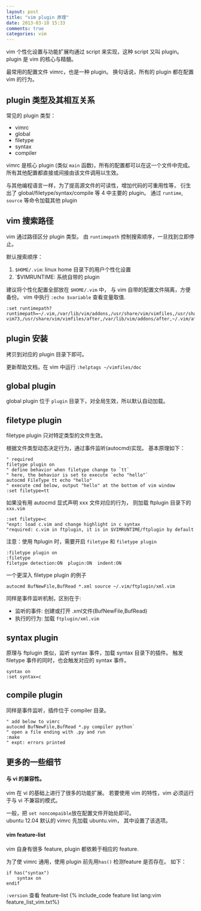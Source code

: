 ```yaml
---
layout: post
title: "vim plugin 原理"
date: 2013-03-18 15:33
comments: true
categories: vim
---
```


vim 个性化设置与功能扩展均通过 script 来实现，这种 script 又叫 plugin。
plugin 是 vim 的核心与精髓。

最常用的配置文件 vimrc，也是一种 plugin。
换句话说，所有的 plugin 都在配置 vim 的行为。


<!--more-->

plugin 类型及其相互关系
---------------------------

常见的 plugin 类型： 

- vimrc
- global
- filetype
- syntax
- compiler

vimrc 是核心 plugin (类似 `main` 函数)，所有的配置都可以在这一个文件中完成。
所有其他配置都直接或间接由该文件调用以生效。

与其他编程语言一样，为了提高源文件的可读性，增加代码的可重用性等，
衍生出了 global/filetype/syntax/compile 等 4 中主要的 plugin。
通过 `runtime`, `source` 等命令加载其他 plugin

vim 搜索路径
------------

vim 通过路径区分 plugin 类型。
由 `runtimepath` 控制搜索顺序，一旦找到立即停止。

默认搜索顺序：

1. `$HOME/.vim`: linux home 目录下的用户个性化设置
2. `$VIMRUNTIME: 系统自带的 plugin

建议将个性化配置全部放在 `$HOME/.vim` 中，
与 vim 自带的配置文件隔离，方便备份。
vim 中执行 `:echo $variable` 查看变量取值.

```vim 查看默认 plugin 搜索路径
:set runtimepath?
runtimepath=~/.vim,/var/lib/vim/addons,/usr/share/vim/vimfiles,/usr/share/vim/
vim73,/usr/share/vim/vimfiles/after,/var/lib/vim/addons/after,~/.vim/after
```

plugin 安装
-----------

拷贝到对应的 plugin 目录下即可。

更新帮助文档，在 vim 中运行 `:helptags ~/vimfiles/doc`

global plugin
-------------

global plugin 位于 `plugin` 目录下，对全局生效，所以默认自动加载。

filetype plugin
---------------

filetype plugin 只对特定类型的文件生效。

根据文件类型动态决定行为，通过事件监听(autocmd)实现。
基本原理如下：

``` vim sample of autocmd/filetype plugin
" required
filetype plugin on
" define behavior when filetype change to `tt`
" here, the behavior is set to execute `echo "hello"`
autocmd FileType tt echo "hello"
" execute cmd below, output "hello" at the bottom of vim window
:set filetype=tt
```

如果没有用 autocmd 显式声明 xxx 文件对应的行为，
则加载 ftplugin 目录下的 `xxx.vim`

``` vim sample of default filetype action.
:set filetype=c
"expt: load c.vim and change highlight in c syntax
"required: c.vim in ftplugin, it is in $VIMRUNTIME/ftplugin by default
```

注意：使用 ftplugin 时，需要开启 `filetype` 和 `filetype plugin`

``` vim watch status of filetype
:filetype plugin on
:filetype
filetype detection:ON  plugin:ON  indent:ON
```
一个更深入 filetype plugin 的例子

``` vim using filetype plugin with buffer
autocmd BufNewFile,BufRead *.xml source ~/.vim/ftplugin/xml.vim
```

同样是事件监听机制，区别在于:

- 监听的事件: 创建或打开 .xml文件(BufNewFile,BufRead)
- 执行的行为: 加载 `ftplugin/xml.vim`

syntax plugin
-------------

原理与 ftplugin 类似，监听 syntax 事件，加载 syntax 目录下的插件。
触发 filetype 事件的同时，也会触发对应的 syntax 事件。

``` vim sample of syntax
syntax on
:set syntax=c
```

compile plugin
--------------

同样是事件监听，插件位于 compiler 目录。

``` vim sample of compiler plugin
" add below to vimrc
autocmd BufNewFile,BufRead *.py compiler python`
" open a file ending with .py and run
:make
" expt: errors printed
```

更多的一些细节
--------------

#### 与 vi 的兼容性。

vim 在 vi 的基础上进行了很多的功能扩展。
若要使用 vim 的特性，vim 必须运行于与 vi 不兼容的模式。

一般，把 `set noncompaible`放在配置文件开始处即可。  
ubuntu 12.04 默认的 vimrc 先加载 ubuntu.vim， 其中设置了该选项。

#### vim feature-list

vim 自身有很多 feature, plugin 都依赖于相应的 feature.

为了使 vimrc 通用，使用 plugin 前先用`has()` 检测feature 是否存在。
如下：

```vim check if feature exists first
if has("syntax")
	syntax on
endif
```

`:version` 查看 feature-list
{% include_code feature list lang:vim feature_list_vim.txt%}
